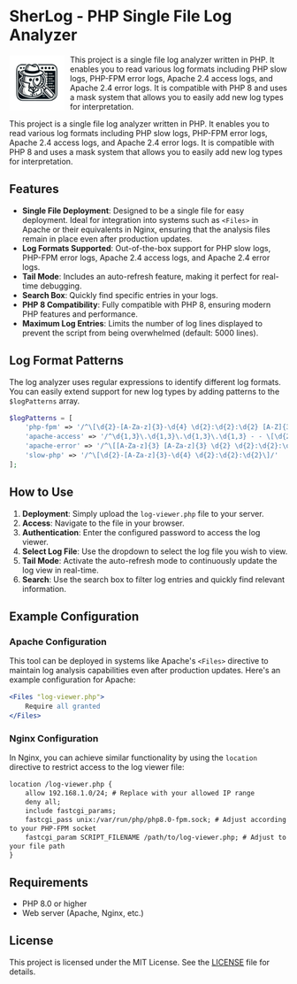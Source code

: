 # SherLog - PHP Single File Log Analyzer

<div style="display: flex; align-items: center;">
  <img src="assets/SherLog.png" alt="SherLog Logo" width="100" height="100" style="margin-right: 10px;">
  <span>This project is a single file log analyzer written in PHP. It enables you to read various log formats including PHP slow logs, PHP-FPM error logs, Apache 2.4 access logs, and Apache 2.4 error logs. It is compatible with PHP 8 and uses a mask system that allows you to easily add new log types for interpretation.</span>
</div>


This project is a single file log analyzer written in PHP. It enables you to read various log formats including PHP slow logs, PHP-FPM error logs, Apache 2.4 access logs, and Apache 2.4 error logs. It is compatible with PHP 8 and uses a mask system that allows you to easily add new log types for interpretation.

## Features

- **Single File Deployment**: Designed to be a single file for easy deployment. Ideal for integration into systems such as `<Files>` in Apache or their equivalents in Nginx, ensuring that the analysis files remain in place even after production updates.
- **Log Formats Supported**: Out-of-the-box support for PHP slow logs, PHP-FPM error logs, Apache 2.4 access logs, and Apache 2.4 error logs.
- **Tail Mode**: Includes an auto-refresh feature, making it perfect for real-time debugging.
- **Search Box**: Quickly find specific entries in your logs.
- **PHP 8 Compatibility**: Fully compatible with PHP 8, ensuring modern PHP features and performance.
- **Maximum Log Entries**: Limits the number of log lines displayed to prevent the script from being overwhelmed (default: 5000 lines).

## Log Format Patterns

The log analyzer uses regular expressions to identify different log formats. You can easily extend support for new log types by adding patterns to the `$logPatterns` array.

```php
$logPatterns = [
    'php-fpm' => '/^\[\d{2}-[A-Za-z]{3}-\d{4} \d{2}:\d{2}:\d{2} [A-Z]{3}\]/',
    'apache-access' => '/^\d{1,3}\.\d{1,3}\.\d{1,3}\.\d{1,3} - - \[\d{2}\/[A-Za-z]{3}\/\d{4}:\d{2}:\d{2}:\d{2} \+\d{4}\]/',
    'apache-error' => '/^\[[A-Za-z]{3} [A-Za-z]{3} \d{2} \d{2}:\d{2}:\d{2}\.\d{6} \d{4}\] \[[a-z]+:[a-z]+\]/',
    'slow-php' => '/^\[\d{2}-[A-Za-z]{3}-\d{4} \d{2}:\d{2}:\d{2}\]/'
];
```

## How to Use

1. **Deployment**: Simply upload the `log-viewer.php` file to your server.
2. **Access**: Navigate to the file in your browser.
3. **Authentication**: Enter the configured password to access the log viewer.
4. **Select Log File**: Use the dropdown to select the log file you wish to view.
5. **Tail Mode**: Activate the auto-refresh mode to continuously update the log view in real-time.
6. **Search**: Use the search box to filter log entries and quickly find relevant information.

## Example Configuration

### Apache Configuration

This tool can be deployed in systems like Apache's `<Files>` directive to maintain log analysis capabilities even after production updates. Here's an example configuration for Apache:

```apache
<Files "log-viewer.php">
    Require all granted
</Files>
```

### Nginx Configuration

In Nginx, you can achieve similar functionality by using the `location` directive to restrict access to the log viewer file:

```nginx
location /log-viewer.php {
    allow 192.168.1.0/24; # Replace with your allowed IP range
    deny all;
    include fastcgi_params;
    fastcgi_pass unix:/var/run/php/php8.0-fpm.sock; # Adjust according to your PHP-FPM socket
    fastcgi_param SCRIPT_FILENAME /path/to/log-viewer.php; # Adjust to your file path
}
```

## Requirements

- PHP 8.0 or higher
- Web server (Apache, Nginx, etc.)

## License

This project is licensed under the MIT License. See the [LICENSE](LICENSE) file for details.

